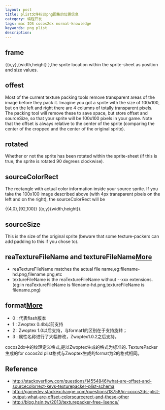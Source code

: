 ```yaml
---
layout: post
title: plist文件标识png图集的位置信息
category: 编程开发
tags: mac IOS cocos2dx normal-knowledge
keywords: png plist
description: 
---
```


## frame

\{\{x,y},{width,height} },the sprite location within the sprite-sheet as position and size values.

## offest

Most of the current texture packing tools remove transparent areas of the image before they pack it. Imagine you got a sprite with the size of 100x100, but on the left and right there are 4 columns of totally transparent pixels. The packing tool will remove these to save space, but store offset and sourceSize, so that your sprite will be 100x100 pixels in your game. Note that the offset is always relative to the center of the sprite (comparing the center of the cropped and the center of the original sprite).

## rotated

Whether or not the sprite has been rotated within the sprite-sheet (if this is true, the sprite is rotated 90 degrees clockwise).

## sourceColorRect

The rectangle with actual color information inside your source sprite. If you take the 100x100 image described above (with 4px transparent pixels on the left and on the right), the sourceColorRect will be

 \{\{4,0},{92,100}} ({x,y}{width,height}).
 
## sourceSize

This is the size of the original sprite (beware that some texture-packers can add padding to this if you chose to).

## reaTextureFileName and textureFileName[More](http://forum.cocos2d-swift.org/t/cocos2d-and-universal-graphics/2944/4)

* reaTextureFileName matches the actual file name,eg:filename-hd.png,filename.png,etc
* textureFileName is the reaTextureFileName without --xxx extensions.(eg:in reaTextureFileName is filename-hd.png,textureFileName is filename.png)

## format[More](http://zengrong.net/post/1981.htm)

* 0 : 代表flash版本
* 1 : Zwoptex 0.4b以前支持
* 2 : Zwoptex 1.0以后支持，与format1的区别在于支持旋转；
* 3 : 属性名称进行了大幅修改，Zwoptex1.0.2之后支持。

cocos2dx中的纹理定义格式,是以Zwoptex生成的格式为标准的.
TexturePacker生成的for cocos2d plist格式与Zwoptex生成的format为2的格式相同。



## Reference
* <http://stackoverflow.com/questions/14554846/what-are-offset-and-sourcecolorrect-keys-texturepacker-plist-schema>
* <http://gamedev.stackexchange.com/questions/18758/in-cocos2ds-plist-output-what-are-offset-colorsourcerect-and-these-other>
* <http://blog.hsin.tw/2013/texturepacker-free-lisence/>